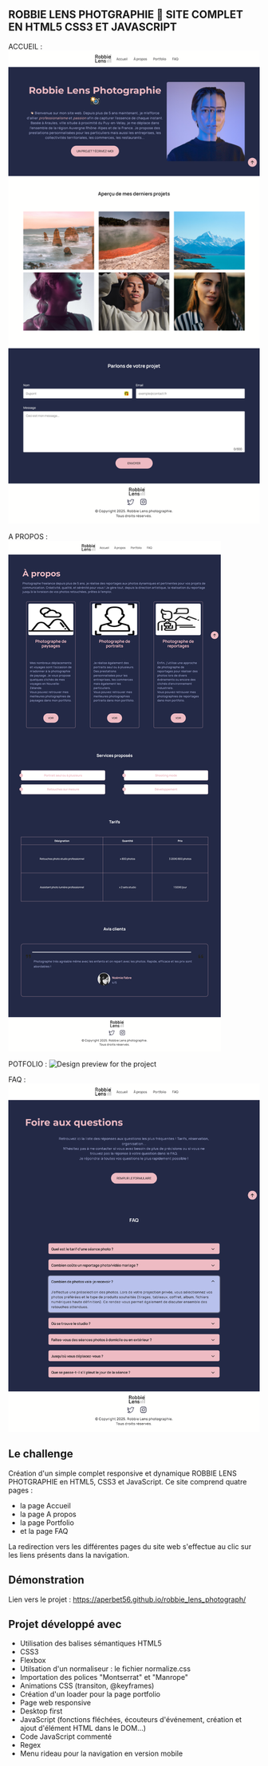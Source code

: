 ## ROBBIE LENS PHOTGRAPHIE 📸 SITE COMPLET EN HTML5 CSS3 ET JAVASCRIPT

ACCUEIL :
![Design preview for the project](./img/banner-1.png)

A PROPOS :
![Design preview for the project](./img/banner-2.png)

POTFOLIO :
![Design preview for the project](./img/banner-3.png)

FAQ :
![Design preview for the project](./img/banner-4.png)

## Le challenge

Création d'un simple complet responsive et dynamique ROBBIE LENS PHOTGRAPHIE en HTML5, CSS3 et JavaScript. Ce site comprend quatre pages :

- la page Accueil
- la page A propos
- la page Portfolio
- et la page FAQ

La redirection vers les différentes pages du site web s'effectue au clic sur les liens présents dans la navigation.

## Démonstration

Lien vers le projet : https://aperbet56.github.io/robbie_lens_photograph/

## Projet développé avec

- Utilisation des balises sémantiques HTML5
- CSS3
- Flexbox
- Utilsation d'un normaliseur : le fichier normalize.css
- Importation des polices "Montserrat" et "Manrope"
- Animations CSS (transiton, @keyframes)
- Création d'un loader pour la page portfolio
- Page web responsive
- Desktop first
- JavaScript (fonctions fléchées, écouteurs d'événement, création et ajout d'élément HTML dans le DOM...)
- Code JavaScript commenté
- Regex
- Menu rideau pour la navigation en version mobile
